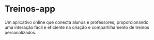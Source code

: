 # Treinos-app
Um aplicativo online que conecta alunos e professores, proporcionando uma interação fácil e eficiente na criação e compartilhamento de treinos personalizados.
